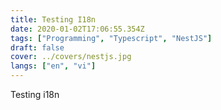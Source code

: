 ```yaml
---
title: Testing I18n
date: 2020-01-02T17:06:55.354Z
tags: ["Programming", "Typescript", "NestJS"]
draft: false
cover: ../covers/nestjs.jpg
langs: ["en", "vi"]
---
```


Testing i18n 
